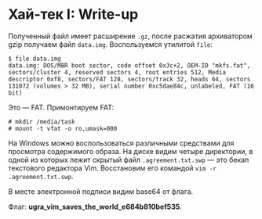 # Хай-тек I: Write-up

Полученный файл имеет расширение `.gz`, после расжатия архиватором gzip получаем файл `data.img`. Воспользуемся утилитой `file`:

```
$ file data.img
data.img: DOS/MBR boot sector, code offset 0x3c+2, OEM-ID "mkfs.fat", sectors/cluster 4, reserved sectors 4, root entries 512, Media descriptor 0xf8, sectors/FAT 128, sectors/track 32, heads 64, sectors 131072 (volumes > 32 MB), serial number 0xc5dae84c, unlabeled, FAT (16 bit)
```

Это — FAT. Примонтируем FAT:

```
# mkdir /media/task
# mount -t vfat -o ro,umask=000 
```

На Windows можно воспользоваться различными средствами для просмотра содержимого образа. На диске видим четыре директории, в одной из которых лежит скрытый файл `.agreement.txt.swp` — это бекап текстового редактора Vim. Восстановим его командой `vim -r .agreement.txt.swp`.

В месте электронной подписи видим base64 от флага.

Флаг: **ugra_vim_saves_the_world_e684b810bef535**.
